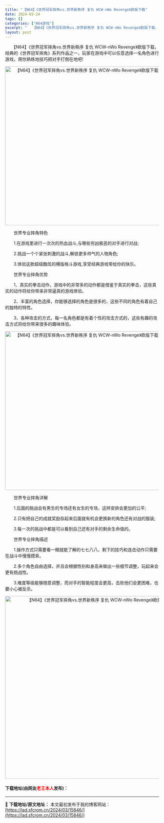 ```yaml
---
title: "【N64】《世界冠军摔角vs.世界新秩序 复仇 WCW-nWo Revenge》欧版下载"
date: 2024-03-24
tags: []
categories: ["N64游戏"]
excerpt: "　　【N64】《世界冠军摔角vs.世界新秩序 复仇 WCW-nWo Revenge》欧版下载，经典的《世界冠军摔角》系列作品之一，玩家在游戏中可以任意选择一名角色进行游戏，用你熟练地技巧把对手打倒在地吧! 　　世界专业摔角特色 　　1.在游戏里进行一次次的热血战斗,与哪些穷凶极恶的对手进行对战; 　&hellip;"
layout: post
---
```


 <p>　　【N64】《世界冠军摔角vs.世界新秩序 复仇 WCW-nWo Revenge》欧版下载，经典的《世界冠军摔角》系列作品之一，玩家在游戏中可以任意选择一名角色进行游戏，用你熟练地技巧把对手打倒在地吧!</p> <p align="center"><img align="" border="0" src="https://lad.sfcrom.cn/wp-content/uploads/2024/03/20240324_660046eca3e29.png" width="519" alt="【N64】《世界冠军摔角vs.世界新秩序 复仇 WCW-nWo Revenge》欧版下载" /></p> <p>　　世界专业摔角特色</p> <p>　　1.在游戏里进行一次次的热血战斗,与哪些穷凶极恶的对手进行对战;</p> <p>　　2.挑战一个个紧张刺激的战斗,解锁更多帅气的人物角色;</p> <p>　　3.体验这款超级酷炫的横版格斗游戏,享受经典游戏带给你的快乐。</p> <p>　　世界专业摔角优势</p> <p>　　1、真实的拳击动作，游戏中的非常多的动作都是借鉴于真实的拳击，这些真实的动作将给你带来非常逼真的游戏体验。</p> <p>　　2、丰富的角色选择，你能够选择的角色是很多的，这些不同的角色有着自己的独特的特性。</p> <p>　　3、各种攻击的方式，每一名角色都是有着个性的攻击方式的，这些有趣的攻击方式将给你带来很多的趣味体验。</p> <p align="center"><img align="" border="0" src="https://lad.sfcrom.cn/wp-content/uploads/2024/03/20240324_660046ee33fb7.png" width="519" alt="【N64】《世界冠军摔角vs.世界新秩序 复仇 WCW-nWo Revenge》欧版下载" /></p> <p>　　世界专业摔角详解</p> <p>　　1.后面的挑战会有男生的专场还有女生的专场，这样安排会更加的公平;</p> <p>　　2.只有把自己的成就奖励存起来后面就有机会更换新的角色还有对战的服装;</p> <p>　　3.每一次的挑战中都是可以看到自己还有对手的剩余生命值的。</p> <p>　　世界专业摔角描述</p> <p>　　1.操作方式只需要看一眼就能了解的七七八八，剩下的技巧和连击动作只需要在战斗中慢慢摸索。</p> <p>　　2.多个角色自由选择，并且会根据性别和身高来做出一些细节调整，玩起来会更有挑战性。</p> <p>　　3.难度等级能够随意调整，而对手的智能程度会更高，击败他们会更困难，也要小心被反杀。</p> <p align="center"><img align="" border="0" src="https://lad.sfcrom.cn/wp-content/uploads/2024/03/20240324_660046efa7d50.png" width="597" alt="【N64】《世界冠军摔角vs.世界新秩序 复仇 WCW-nWo Revenge》欧版下载" /></p> <p><h4>下载地址(由网友<font color="red">老王本人</font>发布)：</h4></p> 

---
📖 **下载地址/原文地址：** 本文最初发布于我的博客网站：[https://lad.sfcrom.cn/2024/03/15846/](https://lad.sfcrom.cn/2024/03/15846/)
